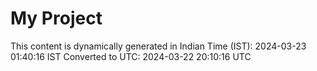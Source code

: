# My Project

This content is dynamically generated in Indian Time (IST): 2024-03-23 01:40:16 IST
Converted to UTC: 2024-03-22 20:10:16 UTC

